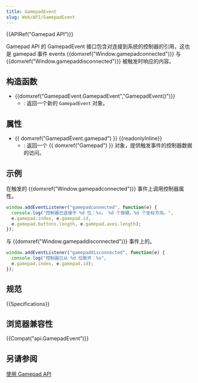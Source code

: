 ```yaml
---
title: GamepadEvent
slug: Web/API/GamepadEvent
---
```

{{APIRef("Gamepad API")}}

Gamepad API 的 GamepadEvent 接口包含对连接到系统的控制器的引用，这也是 gamepad 事件 events {{domxref("Window.gamepadconnected")}} 与 {{domxref("Window.gamepaddisconnected")}} 被触发时响应的内容。

## 构造函数

- {{domxref("GamepadEvent.GamepadEvent","GamepadEvent()")}}
  - : 返回一个新的 `GamepadEvent` 对象。

## 属性

- {{ domxref("GamepadEvent.gamepad") }} {{readonlyInline}}
  - : 返回一个 {{ domxref("Gamepad") }} 对象，提供触发事件的控制器数据的访问。

## 示例

在触发的 {{domxref("Window.gamepadconnected")}} 事件上调用控制器属性。

```js
window.addEventListener("gamepadconnected", function(e) {
  console.log("控制器已连接于 %d 位：%s。 %d 个按键，%d 个坐标方向。",
  e.gamepad.index, e.gamepad.id,
  e.gamepad.buttons.length, e.gamepad.axes.length);
});
```

与 {{domxref("Window.gamepaddisconnected")}} 事件上的。

```js
window.addEventListener("gamepaddisconnected", function(e) {
  console.log("控制器已从 %d 位断开：%s",
  e.gamepad.index, e.gamepad.id);
});
```

## 规范

{{Specifications}}

## 浏览器兼容性

{{Compat("api.GamepadEvent")}}

## 另请参阅

[使用 Gamepad API](/zh-CN/docs/Web/Guide/API/Gamepad)

